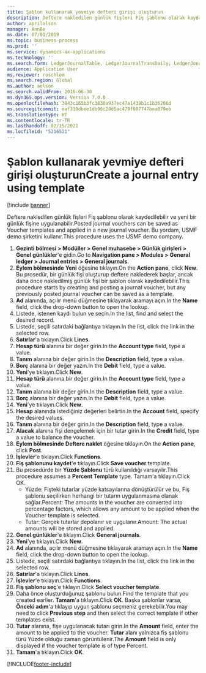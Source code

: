 ```yaml
---
title: Şablon kullanarak yevmiye defteri girişi oluşturun
description: Deftere nakledilen günlük fişleri Fiş şablonu olarak kaydedilebilir ve yeni bir günlük fişine uygulanabilir.
author: aprilolson
manager: AnnBe
ms.date: 07/01/2019
ms.topic: business-process
ms.prod: ''
ms.service: dynamics-ax-applications
ms.technology: ''
ms.search.form: LedgerJournalTable, LedgerJournalTransDaily, LedgerJournalTransVoucherTemplate
audience: Application User
ms.reviewer: roschlom
ms.search.region: Global
ms.author: aolson
ms.search.validFrom: 2016-06-30
ms.dyn365.ops.version: Version 7.0.0
ms.openlocfilehash: 3843c165b3fc3030a937ec47a1439b1c1b36206d
ms.sourcegitcommit: eaf330dbee1db96c20d5ac479f007747bea079eb
ms.translationtype: HT
ms.contentlocale: tr-TR
ms.lasthandoff: 02/15/2021
ms.locfileid: "5216521"
---
```

# <a name="create-a-journal-entry-using-template"></a><span data-ttu-id="4bb55-103">Şablon kullanarak yevmiye defteri girişi oluşturun</span><span class="sxs-lookup"><span data-stu-id="4bb55-103">Create a journal entry using template</span></span>

[!include [banner](../../includes/banner.md)]

<span data-ttu-id="4bb55-104">Deftere nakledilen günlük fişleri Fiş şablonu olarak kaydedilebilir ve yeni bir günlük fişine uygulanabilir.</span><span class="sxs-lookup"><span data-stu-id="4bb55-104">Posted journal vouchers can be saved as Voucher templates and applied in a new journal voucher.</span></span> <span data-ttu-id="4bb55-105">Bu yordam, USMF demo şirketini kullanır.</span><span class="sxs-lookup"><span data-stu-id="4bb55-105">This procedure uses the USMF demo company.</span></span>

1. <span data-ttu-id="4bb55-106">**Gezinti bölmesi > Modüller > Genel muhasebe > Günlük girişleri > Genel günlükler**'e gidin.</span><span class="sxs-lookup"><span data-stu-id="4bb55-106">Go to **Navigation pane > Modules > General ledger > Journal entries > General journals**.</span></span>
2. <span data-ttu-id="4bb55-107">**Eylem bölmesinde** **Yeni** öğesine tıklayın.</span><span class="sxs-lookup"><span data-stu-id="4bb55-107">On the **Action pane**, click **New**.</span></span> <span data-ttu-id="4bb55-108">Bu prosedür, bir günlük fişi oluşturup deftere naklederek başlar, ancak daha önce nakledilmiş günlük fişi bir şablon olarak kaydedilebilir.</span><span class="sxs-lookup"><span data-stu-id="4bb55-108">This procedure starts by creating and posting a journal voucher, but any previously posted journal voucher can be saved as a template.</span></span>  
3. <span data-ttu-id="4bb55-109">**Ad** alanında, açılır menü düğmesine tıklayarak aramayı açın.</span><span class="sxs-lookup"><span data-stu-id="4bb55-109">In the **Name** field, click the drop-down button to open the lookup.</span></span>
4. <span data-ttu-id="4bb55-110">Listede, istenen kaydı bulun ve seçin.</span><span class="sxs-lookup"><span data-stu-id="4bb55-110">In the list, find and select the desired record.</span></span>
5. <span data-ttu-id="4bb55-111">Listede, seçili satırdaki bağlantıya tıklayın.</span><span class="sxs-lookup"><span data-stu-id="4bb55-111">In the list, click the link in the selected row.</span></span>
6. <span data-ttu-id="4bb55-112">**Satırlar**'a tıklayın.</span><span class="sxs-lookup"><span data-stu-id="4bb55-112">Click **Lines**.</span></span>
7. <span data-ttu-id="4bb55-113">**Hesap türü** alanına bir değer girin.</span><span class="sxs-lookup"><span data-stu-id="4bb55-113">In the **Account type** field, type a value.</span></span>
8. <span data-ttu-id="4bb55-114">**Tanım** alanına bir değer girin.</span><span class="sxs-lookup"><span data-stu-id="4bb55-114">In the **Description** field, type a value.</span></span>
9. <span data-ttu-id="4bb55-115">**Borç** alanına bir değer yazın.</span><span class="sxs-lookup"><span data-stu-id="4bb55-115">In the **Debit** field, type a value.</span></span>
10. <span data-ttu-id="4bb55-116">**Yeni**'ye tıklayın.</span><span class="sxs-lookup"><span data-stu-id="4bb55-116">Click **New**.</span></span>
11. <span data-ttu-id="4bb55-117">**Hesap türü** alanına bir değer girin.</span><span class="sxs-lookup"><span data-stu-id="4bb55-117">In the **Account type** field, type a value.</span></span>
12. <span data-ttu-id="4bb55-118">**Tanım** alanına bir değer girin.</span><span class="sxs-lookup"><span data-stu-id="4bb55-118">In the **Description** field, type a value.</span></span>
13. <span data-ttu-id="4bb55-119">**Borç** alanına bir değer yazın.</span><span class="sxs-lookup"><span data-stu-id="4bb55-119">In the **Debit** field, type a value.</span></span>
14. <span data-ttu-id="4bb55-120">**Yeni**'ye tıklayın.</span><span class="sxs-lookup"><span data-stu-id="4bb55-120">Click **New**.</span></span>
14. <span data-ttu-id="4bb55-121">**Hesap** alanında istediğiniz değerleri belirtin.</span><span class="sxs-lookup"><span data-stu-id="4bb55-121">In the **Account** field, specify the desired values.</span></span>
15. <span data-ttu-id="4bb55-122">**Tanım** alanına bir değer girin.</span><span class="sxs-lookup"><span data-stu-id="4bb55-122">In the **Description** field, type a value.</span></span>
16. <span data-ttu-id="4bb55-123">**Alacak** alanına fişi dengelemek için bir tutar girin.</span><span class="sxs-lookup"><span data-stu-id="4bb55-123">In the **Credit** field, type a value to balance the voucher.</span></span>
17. <span data-ttu-id="4bb55-124">**Eylem bölmesinde** **Deftere naklet** öğesine tıklayın.</span><span class="sxs-lookup"><span data-stu-id="4bb55-124">On the **Action pane**, click **Post**.</span></span>
18. <span data-ttu-id="4bb55-125">**İşlevler**'e tıklayın.</span><span class="sxs-lookup"><span data-stu-id="4bb55-125">Click **Functions**.</span></span>
19. <span data-ttu-id="4bb55-126">**Fiş şablonunu kaydet**'e tıklayın.</span><span class="sxs-lookup"><span data-stu-id="4bb55-126">Click **Save voucher** template.</span></span>
20. <span data-ttu-id="4bb55-127">Bu prosedürde bir **Yüzde Şablonu** türü kullanıldığı varsayılır.</span><span class="sxs-lookup"><span data-stu-id="4bb55-127">This procedure assumes a **Percent Template** type.</span></span> <span data-ttu-id="4bb55-128">Tamam'a tıklayın.</span><span class="sxs-lookup"><span data-stu-id="4bb55-128">Click OK.</span></span>
    - <span data-ttu-id="4bb55-129">Yüzde: Fişteki tutarlar yüzde katsayılarına dönüştürülür ve bu, Fiş şablonu seçilirken herhangi bir tutarın uygulanmasına olanak sağlar.</span><span class="sxs-lookup"><span data-stu-id="4bb55-129">Percent: The amounts in the voucher are converted into percentage factors, which allows any amount to be applied when the Voucher template is selected.</span></span>
    - <span data-ttu-id="4bb55-130">Tutar: Gerçek tutarlar depolanır ve uygulanır.</span><span class="sxs-lookup"><span data-stu-id="4bb55-130">Amount: The actual amounts will be stored and applied.</span></span>  
21. <span data-ttu-id="4bb55-131">**Genel günlükler**'e tıklayın.</span><span class="sxs-lookup"><span data-stu-id="4bb55-131">Click **General journals**.</span></span>
22. <span data-ttu-id="4bb55-132">**Yeni**'ye tıklayın.</span><span class="sxs-lookup"><span data-stu-id="4bb55-132">Click **New**.</span></span>
23. <span data-ttu-id="4bb55-133">**Ad** alanında, açılır menü düğmesine tıklayarak aramayı açın.</span><span class="sxs-lookup"><span data-stu-id="4bb55-133">In the **Name** field, click the drop-down button to open the lookup.</span></span>
24. <span data-ttu-id="4bb55-134">Listede, seçili satırdaki bağlantıya tıklayın.</span><span class="sxs-lookup"><span data-stu-id="4bb55-134">In the list, click the link in the selected row.</span></span>
25. <span data-ttu-id="4bb55-135">**Satırlar**'a tıklayın.</span><span class="sxs-lookup"><span data-stu-id="4bb55-135">Click **Lines**.</span></span>
26. <span data-ttu-id="4bb55-136">**İşlevler**'e tıklayın.</span><span class="sxs-lookup"><span data-stu-id="4bb55-136">Click **Functions**.</span></span>
27. <span data-ttu-id="4bb55-137">**Fiş şablonu seç**'e tıklayın.</span><span class="sxs-lookup"><span data-stu-id="4bb55-137">Click **Select voucher template**.</span></span>
28. <span data-ttu-id="4bb55-138">Daha önce oluşturduğunuz şablonu bulun.</span><span class="sxs-lookup"><span data-stu-id="4bb55-138">Find the template that you created earlier.</span></span> <span data-ttu-id="4bb55-139">**Tamam**'a tıklayın.</span><span class="sxs-lookup"><span data-stu-id="4bb55-139">Click **OK**.</span></span> <span data-ttu-id="4bb55-140">Başka şablonlar varsa, **Önceki adım**'a tıklayıp uygun şablonu seçmeniz gerekebilir.</span><span class="sxs-lookup"><span data-stu-id="4bb55-140">You may need to click **Previous step** and then select the correct template if other templates exist.</span></span>  
29. <span data-ttu-id="4bb55-141">**Tutar** alanına, fişe uygulanacak tutarı girin.</span><span class="sxs-lookup"><span data-stu-id="4bb55-141">In the **Amount** field, enter the amount to be applied to the voucher.</span></span> <span data-ttu-id="4bb55-142">**Tutar** alanı yalnızca fiş şablonu türü Yüzde olduğu zaman görüntülenir.</span><span class="sxs-lookup"><span data-stu-id="4bb55-142">The **Amount** field is only displayed if the voucher template is of type Percent.</span></span>  
30. <span data-ttu-id="4bb55-143">**Tamam**'a tıklayın.</span><span class="sxs-lookup"><span data-stu-id="4bb55-143">Click **OK**.</span></span>



[!INCLUDE[footer-include](../../../includes/footer-banner.md)]